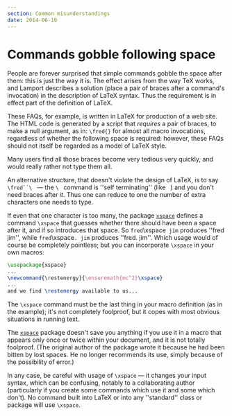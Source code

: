 ```yaml
---
section: Common misunderstandings
date: 2014-06-10
---
```


# Commands gobble following space

People are forever surprised that simple commands gobble the space
after them: this is just the way it is.  The effect arises from the
way TeX works, and Lamport describes a solution (place a pair of braces
after a command's invocation) in the description of LaTeX syntax.
Thus the requirement is in effect part of the definition of LaTeX.

These FAQs,
for example, is written in LaTeX for production of a web site.  The
HTML code is generated by a script that _requires_ a pair of
braces, to make a null argument, as in:
  `\fred{}` 
for almost all macro invocations, regardless
of whether the following space is required: however, these FAQs
should not itself be regarded as a model of LaTeX style.

Many users find all those braces become very tedious very
quickly, and would really rather not type them all.

An alternative structure, that doesn't violate the design of LaTeX,
is to say `\fred``\ `&nbsp;&mdash; the `\ ` command is ''self
terminating'' (like ` `) and you don't need braces after
_it_.  Thus one can reduce to one the number of extra characters
one needs to type.

If even that one character is too many, the package [`xspace`](https://ctan.org/pkg/xspace)
defines a command `\xspace` that guesses whether there should have
been a space after it, and if so introduces that space.  So
`fred`\xspace` jim` produces ''fred jim'', while
`fred`\xspace`. jim` produces ''fred. jim''.  Which
usage would of course be completely pointless; but you can incorporate
`\xspace` in your own macros:
```latex
\usepackage{xspace}
...
\newcommand{\restenergy}{\ensuremath{mc^2}\xspace}
...
and we find \restenergy available to us...
```
The `\xspace` command must be the last thing in your macro
definition (as in the example); it's not completely foolproof, but it
copes with most obvious situations in running text.

The [`xspace`](https://ctan.org/pkg/xspace) package doesn't save you anything if you use it in
a macro that appears only once or twice within your document, and it
is not totally foolproof.  (The original author of the package wrote
it because he had been bitten by lost spaces.  He no longer recommends
its use, simply because of the possibility of error.)

In any case, be
careful with usage of `\xspace`&nbsp;&mdash; it changes your input syntax,
which can be confusing, notably to a collaborating author
(particularly if you create some commands which use it and some which
don't).  No command built into LaTeX or into any
''standard'' class or package will use `\xspace`.

